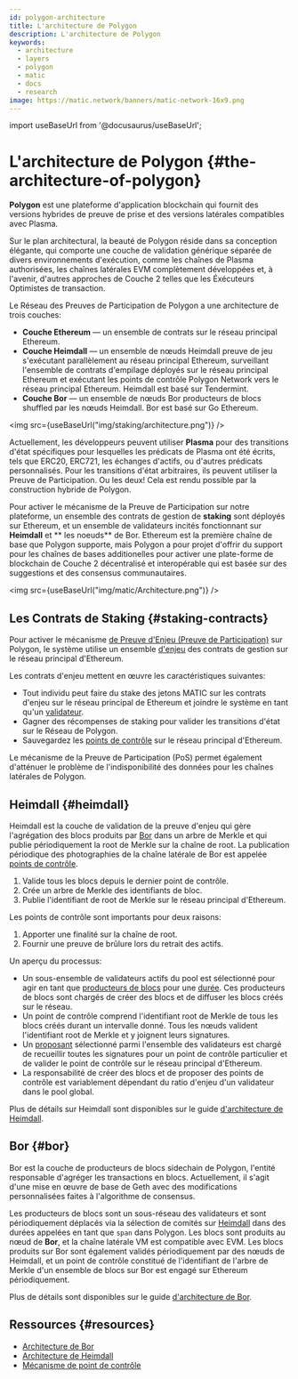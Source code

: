 ```yaml
---
id: polygon-architecture
title: L'architecture de Polygon
description: L'architecture de Polygon
keywords:
  - architecture
  - layers
  - polygon
  - matic
  - docs
  - research
image: https://matic.network/banners/matic-network-16x9.png
---
```

import useBaseUrl from '@docusaurus/useBaseUrl';

# L'architecture de Polygon {#the-architecture-of-polygon}

**Polygon** est une plateforme d'application blockchain qui fournit des versions hybrides de preuve de prise et des versions latérales compatibles avec Plasma.

Sur le plan architectural, la beauté de Polygon réside dans sa conception élégante, qui comporte une couche de validation générique séparée de divers environnements d'exécution, comme les chaînes de Plasma authorisées, les chaînes latérales EVM complètement développées et, à l'avenir, d'autres approches de Couche 2 telles que les Éxécuteurs Optimistes de transaction.

Le Réseau des Preuves de Participation de Polygon a une architecture de trois couches:

* **Couche Ethereum** — un ensemble de contrats sur le réseau principal Ethereum.
* **Couche Heimdall** — un ensemble de nœuds Heimdall preuve de jeu s'exécutant parallèlement au réseau principal Ethereum, surveillant l'ensemble de contrats d'empilage déployés sur le réseau principal Ethereum et exécutant les points de contrôle Polygon Network vers le réseau principal Ethereum. Heimdall est basé sur Tendermint.
* **Couche Bor** — un ensemble de nœuds Bor producteurs de blocs shuffled par les nœuds Heimdall. Bor est basé sur Go Ethereum.

<img src={useBaseUrl("img/staking/architecture.png")} />

Actuellement, les développeurs peuvent utiliser **Plasma** pour des transitions d'état spécifiques pour lesquelles les prédicats de Plasma ont été écrits, tels que ERC20, ERC721, les échanges d'actifs, ou d'autres prédicats personnalisés. Pour les transitions d'état arbitraires, ils peuvent utiliser la Preuve de Participation. Ou les deux! Cela est rendu possible par la construction hybride de Polygon.

Pour activer le mécanisme de la Preuve de Participation sur notre plateforme, un ensemble des contrats de gestion de **staking** sont déployés sur Ethereum, et un ensemble de validateurs incités fonctionnant sur **Heimdall** et ** les noeuds** de Bor. Ethereum est la première chaîne de base que Polygon supporte, mais Polygon a pour projet d'offrir du support pour les chaînes de bases additionelles pour activer une plate-forme de blockchain de Couche 2 décentralisé et interopérable qui est basée sur des suggestions et des consensus communautaires.

<img src={useBaseUrl("img/matic/Architecture.png")} />

## Les Contrats de Staking {#staking-contracts}

Pour activer le mécanisme [de Preuve d'Enjeu (Preuve de Participation)](docs/home/polygon-basics/what-is-proof-of-stake) sur Polygon, le système utilise un ensemble [d'enjeu](/docs/maintain/glossary#staking) des contrats de gestion sur le réseau principal d'Ethereum.

Les contrats d'enjeu mettent en œuvre les caractéristiques suivantes:

* Tout individu peut faire du stake des jetons MATIC sur les contrats d'enjeu sur le réseau principal de Ethereum et joindre le système en tant qu'un [validateur](/docs/maintain/glossary#validator).
* Gagner des récompenses de staking pour valider les transitions d'état sur le Réseau de Polygon.
* Sauvegardez les [points de contrôle](/docs/maintain/glossary#checkpoint-transaction) sur le réseau principal d'Ethereum.

Le mécanisme de la Preuve de Participation (PoS) permet également d'atténuer le problème de l'indisponibilité des données pour les chaînes latérales de Polygon.

## Heimdall {#heimdall}

Heimdall est la couche de validation de la preuve d'enjeu qui gère l'agrégation des blocs produits par [Bor](/docs/maintain/glossary#bor) dans un arbre de Merkle et qui publie périodiquement la root de Merkle sur la chaîne de root. La publication périodique des photographies de la chaîne latérale de Bor est appelée [points de contrôle](/docs/maintain/glossary#checkpoint-transaction).

1. Valide tous les blocs depuis le dernier point de contrôle.
2. Crée un arbre de Merkle des identifiants de bloc.
3. Publie l'identifiant de root de Merkle sur le réseau principal d'Ethereum.

Les points de contrôle sont importants pour deux raisons:

1. Apporter une finalité sur la chaîne de root.
2. Fournir une preuve de brûlure lors du retrait des actifs.

Un aperçu du processus:

* Un sous-ensemble de validateurs actifs du pool est sélectionné pour agir en tant que [producteurs de blocs](/docs/maintain/glossary#block-producer) pour une [durée](/docs/maintain/glossary#span). Ces producteurs de blocs sont chargés de créer des blocs et de diffuser les blocs créés sur le réseau.
* Un point de contrôle comprend l'identifiant root de Merkle de tous les blocs créés durant un intervalle donné. Tous les nœuds valident l'identifiant root de Merkle et y joignent leurs signatures.
* Un [proposant](/docs/maintain/glossary#proposer) sélectionné parmi l'ensemble des validateurs est chargé de recueillir toutes les signatures pour un point de contrôle particulier et de valider le point de contrôle sur le réseau principal d'Ethereum.
* La responsabilité de créer des blocs et de proposer des points de contrôle est variablement dépendant du ratio d'enjeu d'un validateur dans le pool global.

Plus de détails sur Heimdall sont disponibles sur le guide [d'architecture de Heimdall](/docs/pos/heimdall/overview).

## Bor {#bor}

Bor est la couche de producteurs de blocs sidechain de Polygon, l'entité responsable d'agréger les transactions en blocs. Actuellement, il s'agit d'une mise en œuvre de base de Geth avec des modifications personnalisées faites à l'algorithme de consensus.

Les producteurs de blocs sont un sous-réseau des validateurs et sont périodiquement déplacés via la sélection de comités sur [Heimdall](/docs/maintain/glossary#heimdall) dans des durées appelées en tant que `span` dans Polygon. Les blocs sont produits au nœud de **Bor**, et la chaîne latérale VM est compatible avec EVM. Les blocs produits sur Bor sont également validés périodiquement par des nœuds de Heimdall, et un point de contrôle constitué de l'identifiant de l'arbre de Merkle d'un ensemble de blocs sur Bor est engagé sur Ethereum périodiquement.

Plus de détails sont disponibles sur le guide [d'architecture de Bor](/docs/pos/bor/overview).

## Ressources {#resources}

* [Architecture de Bor](https://wiki.polygon.technology/docs/pos/bor)
* [Architecture de Heimdall](https://forum.polygon.technology/t/matic-system-overview-heimdall/8323)
* [Mécanisme de point de contrôle](https://forum.polygon.technology/t/checkpoint-mechanism-on-heimdall/7160)
